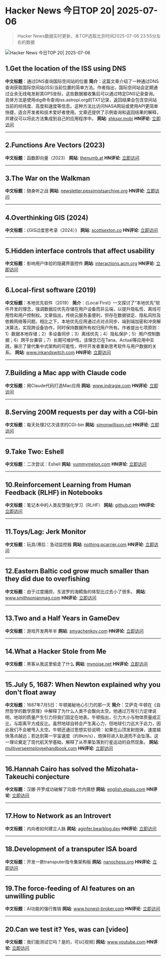 # Hacker News 今日TOP 20| 2025-07-06

> Hacker News数据实时更新，本TOP选取北京时间2025-07-06 23:55分左右的数据

![Hacker News 今日TOP 20| 2025-07-06](https://img.chuhaix.com/2024/0910_imageFile-1665440404179-628424718_1725901191.png)

## 1.Get the location of the ISS using DNS
**中文标题**：通过DNS查询国际空间站的位置
**简介**：这篇文章介绍了一种通过DNS查询获取国际空间站(ISS)当前位置的简单方法。作者指出，国际空间站会定期通过业余无线电发射其GPS坐标，这些数据被收集后可以通过特定DNS记录查询。具体方法是使用dig命令查询iss.astropi.org的TXT记录，返回结果会包含空间站当前的经纬度、高度和速度等信息。这种方法比访问NASA网站或使用API更简单快捷，适合开发者和技术爱好者使用。文章还提供了示例查询和返回结果的解释，并建议可以将此方法集成到自己的应用程序中。
**网站**:  <a href='https://shkspr.mobi/blog/2025/07/get-the-location-of-the-iss-using-dns/' target='_blank' rel='nofollow'>shkspr.mobi</a>
**HN评论**:  <a href='https://news.ycombinator.com/item?id=44480223&utm_source=www.chuhaix.com' target='_blank' rel='nofollow'>立即访问</a>

---

## 2.Functions Are Vectors (2023)
**中文标题**：函数即向量（2023）
**网站**:  <a href='https://thenumb.at/Functions-are-Vectors/' target='_blank' rel='nofollow'>thenumb.at</a>
**HN评论**:  <a href='https://news.ycombinator.com/item?id=44481464&utm_source=www.chuhaix.com' target='_blank' rel='nofollow'>立即访问</a>

---

## 3.The War on the Walkman
**中文标题**：随身听之战
**网站**:  <a href='https://newsletter.pessimistsarchive.org/p/the-forgotten-war-on-the-walkman' target='_blank' rel='nofollow'>newsletter.pessimistsarchive.org</a>
**HN评论**:  <a href='https://news.ycombinator.com/item?id=44449970&utm_source=www.chuhaix.com' target='_blank' rel='nofollow'>立即访问</a>

---

## 4.Overthinking GIS (2024)
**中文标题**：《GIS过度思考录（2024）》
**网站**:  <a href='https://scottsexton.co/post/overthinking_gis/' target='_blank' rel='nofollow'>scottsexton.co</a>
**HN评论**:  <a href='https://news.ycombinator.com/item?id=44478861&utm_source=www.chuhaix.com' target='_blank' rel='nofollow'>立即访问</a>

---

## 5.Hidden interface controls that affect usability
**中文标题**：影响用户体验的隐藏界面控件
**网站**:  <a href='https://interactions.acm.org/archive/view/july-august-2025/stop-hiding-my-controls-hidden-interface-controls-are-affecting-usability' target='_blank' rel='nofollow'>interactions.acm.org</a>
**HN评论**:  <a href='https://news.ycombinator.com/item?id=44476297&utm_source=www.chuhaix.com' target='_blank' rel='nofollow'>立即访问</a>

---

## 6.Local-first software (2019)
**中文标题**：本地优先软件（2019）
**简介**：《Local First》一文探讨了“本地优先”软件开发的理念，强调数据应优先存储在用户设备而非云端，以提升隐私性、离线可用性和用户控制权。文章指出，传统云服务虽便利，但存在数据锁定、隐私风险及依赖网络等问题。相比之下，本地优先应用通过点对点同步、端到端加密和冲突解决算法，实现跨设备协作，同时保持数据所有权归用户所有。作者提出七项原则：1）数据本地存储；2）多设备同步；3）离线优先；4）隐私保护；5）用户控制数据；6）跨平台兼容；7）长期可维护性。该理念已在Tana、Actual等应用中实践，展示了替代集中式架构的可能性，呼吁开发者重新思考软件与用户数据的关系。
**网站**:  <a href='https://www.inkandswitch.com/essay/local-first/' target='_blank' rel='nofollow'>www.inkandswitch.com</a>
**HN评论**:  <a href='https://news.ycombinator.com/item?id=44473135&utm_source=www.chuhaix.com' target='_blank' rel='nofollow'>立即访问</a>

---

## 7.Building a Mac app with Claude code
**中文标题**：用Claude代码打造Mac应用
**网站**:  <a href='https://www.indragie.com/blog/i-shipped-a-macos-app-built-entirely-by-claude-code' target='_blank' rel='nofollow'>www.indragie.com</a>
**HN评论**:  <a href='https://news.ycombinator.com/item?id=44481286&utm_source=www.chuhaix.com' target='_blank' rel='nofollow'>立即访问</a>

---

## 8.Serving 200M requests per day with a CGI-bin
**中文标题**：每天处理2亿次请求的CGI-bin
**网站**:  <a href='https://simonwillison.net/2025/Jul/5/cgi-bin-performance/' target='_blank' rel='nofollow'>simonwillison.net</a>
**HN评论**:  <a href='https://news.ycombinator.com/item?id=44476716&utm_source=www.chuhaix.com' target='_blank' rel='nofollow'>立即访问</a>

---

## 9.Take Two: Eshell
**中文标题**：二次尝试：Eshell
**网站**:  <a href='http://yummymelon.com/devnull/take-two-eshell.html' target='_blank' rel='nofollow'>yummymelon.com</a>
**HN评论**:  <a href='https://news.ycombinator.com/item?id=44453038&utm_source=www.chuhaix.com' target='_blank' rel='nofollow'>立即访问</a>

---

## 10.Reinforcement Learning from Human Feedback (RLHF) in Notebooks
**中文标题**：笔记本中的人类反馈强化学习（RLHF）
**网站**:  <a href='https://github.com/ash80/RLHF_in_notebooks' target='_blank' rel='nofollow'>github.com</a>
**HN评论**:  <a href='https://news.ycombinator.com/item?id=44481066&utm_source=www.chuhaix.com' target='_blank' rel='nofollow'>立即访问</a>

---

## 11.Toys/Lag: Jerk Monitor
**中文标题**：玩具/滞后：急动监控器
**网站**:  <a href='https://nothing.pcarrier.com/posts/lag/' target='_blank' rel='nofollow'>nothing.pcarrier.com</a>
**HN评论**:  <a href='https://news.ycombinator.com/item?id=44481135&utm_source=www.chuhaix.com' target='_blank' rel='nofollow'>立即访问</a>

---

## 12.Eastern Baltic cod grow much smaller than they did due to overfishing
**中文标题**：由于过度捕捞，东波罗的海鳕鱼的体型比过去小了很多。
**网站**:  <a href='https://www.smithsonianmag.com/smart-news/these-cod-have-been-shrinking-dramatically-for-decades-now-scientists-say-theyve-solved-the-mystery-180986920/' target='_blank' rel='nofollow'>www.smithsonianmag.com</a>
**HN评论**:  <a href='https://news.ycombinator.com/item?id=44474759&utm_source=www.chuhaix.com' target='_blank' rel='nofollow'>立即访问</a>

---

## 13.Two and a Half Years in GameDev
**中文标题**：游戏开发两年半
**网站**:  <a href='https://smyachenkov.com/posts/two-and-half-years-in-gamedev/' target='_blank' rel='nofollow'>smyachenkov.com</a>
**HN评论**:  <a href='https://news.ycombinator.com/item?id=44480667&utm_source=www.chuhaix.com' target='_blank' rel='nofollow'>立即访问</a>

---

## 14.What a Hacker Stole from Me
**中文标题**：黑客从我这里偷走了什么
**网站**:  <a href='https://mynoise.net/blog.php' target='_blank' rel='nofollow'>mynoise.net</a>
**HN评论**:  <a href='https://news.ycombinator.com/item?id=44476115&utm_source=www.chuhaix.com' target='_blank' rel='nofollow'>立即访问</a>

---

## 15.July 5, 1687: When Newton explained why you don't float away
**中文标题**：1687年7月5日：牛顿揭秘地心引力的那一天
**简介**：艾萨克·牛顿在《自然哲学的数学原理》中解释了为什么人类不会飘向太空。他通过万有引力定律说明，地球的质量产生引力将我们固定在地表。牛顿指出，引力大小与物体质量成正比，与距离平方成反比。虽然地球自转会产生离心力，但地球引力远大于此力，因此我们不会被甩入太空。牛顿还通过思想实验说明：如果在山顶发射炮弹，速度越快落点越远；若达到第一宇宙速度（约8km/s），炮弹将进入轨道而不会坠落。这一理论奠定了现代航天学基础，解释了从苹果坠落到行星运动的自然现象。
**网站**:  <a href='https://multiverseemployeehandbook.com/blog/when-newton-explained-why-you-dont-float-away/' target='_blank' rel='nofollow'>multiverseemployeehandbook.com</a>
**HN评论**:  <a href='https://news.ycombinator.com/item?id=44477768&utm_source=www.chuhaix.com' target='_blank' rel='nofollow'>立即访问</a>

---

## 16.Hannah Cairo has solved the Mizohata-Takeuchi conjecture
**中文标题**：汉娜·开罗成功破解了沟畑-竹内猜想
**网站**:  <a href='https://english.elpais.com/science-tech/2025-07-01/a-17-year-old-teen-refutes-a-mathematical-conjecture-proposed-40-years-ago.html' target='_blank' rel='nofollow'>english.elpais.com</a>
**HN评论**:  <a href='https://news.ycombinator.com/item?id=44481441&utm_source=www.chuhaix.com' target='_blank' rel='nofollow'>立即访问</a>

---

## 17.How to Network as an Introvert
**中文标题**：内向者如何建立人脉
**网站**:  <a href='https://aginfer.bearblog.dev/how-to-network-as-an-introvert/' target='_blank' rel='nofollow'>aginfer.bearblog.dev</a>
**HN评论**:  <a href='https://news.ycombinator.com/item?id=44475537&utm_source=www.chuhaix.com' target='_blank' rel='nofollow'>立即访问</a>

---

## 18.Development of a transputer ISA board
**中文标题**：开发一款transputer指令集架构板
**网站**:  <a href='https://nanochess.org/transputer_board.html' target='_blank' rel='nofollow'>nanochess.org</a>
**HN评论**:  <a href='https://news.ycombinator.com/item?id=44458532&utm_source=www.chuhaix.com' target='_blank' rel='nofollow'>立即访问</a>

---

## 19.The force-feeding of AI features on an unwilling public
**中文标题**：AI功能的强行推销
**网站**:  <a href='https://www.honest-broker.com/p/the-force-feeding-of-ai-on-an-unwilling' target='_blank' rel='nofollow'>www.honest-broker.com</a>
**HN评论**:  <a href='https://news.ycombinator.com/item?id=44478279&utm_source=www.chuhaix.com' target='_blank' rel='nofollow'>立即访问</a>

---

## 20.Can we test it? Yes, was can [video]
**中文标题**：我们能测试它吗？是的，可以[视频]
**网站**:  <a href='https://www.youtube.com/watch?v=MqC3tudPH6w' target='_blank' rel='nofollow'>www.youtube.com</a>
**HN评论**:  <a href='https://news.ycombinator.com/item?id=44451532&utm_source=www.chuhaix.com' target='_blank' rel='nofollow'>立即访问</a>

---

